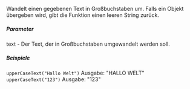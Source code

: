 Wandelt einen gegebenen Text in Großbuchstaben um. Falls ein Objekt übergeben wird, gibt die Funktion einen leeren String zurück.

##### Parameter
text - Der Text, der in Großbuchstaben umgewandelt werden soll.

##### Beispiele
`upperCaseText("Hallo Welt")` Ausgabe: "HALLO WELT"
`upperCaseText("123")` Ausgabe: "123"
